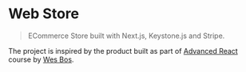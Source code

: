 # Web Store

> ECommerce Store built with Next.js, Keystone.js and Stripe.

The project is inspired by the product built as part of [Advanced React](https://advancedreact.com/) course by [Wes Bos](https://wesbos.com/).



